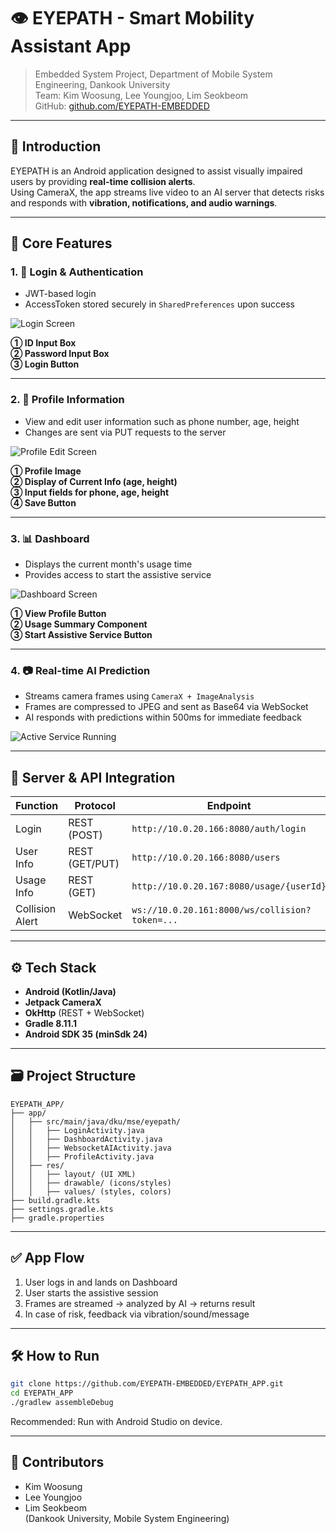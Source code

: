 # 👁️ EYEPATH - Smart Mobility Assistant App

> Embedded System Project, Department of Mobile System Engineering, Dankook University  
> Team: Kim Woosung, Lee Youngjoo, Lim Seokbeom  
> GitHub: [github.com/EYEPATH-EMBEDDED](https://github.com/EYEPATH-EMBEDDED)

---

## 📱 Introduction

EYEPATH is an Android application designed to assist visually impaired users by providing **real-time collision alerts**.  
Using CameraX, the app streams live video to an AI server that detects risks and responds with **vibration, notifications, and audio warnings**.

---

## 🧩 Core Features

### 1. 🔐 Login & Authentication
- JWT-based login
- AccessToken stored securely in `SharedPreferences` upon success

![Login Screen](img/image1.png)

**① ID Input Box**  
**② Password Input Box**  
**③ Login Button**

---

### 2. 👤 Profile Information
- View and edit user information such as phone number, age, height
- Changes are sent via PUT requests to the server

![Profile Edit Screen](img/image3.png)

**① Profile Image**  
**② Display of Current Info (age, height)**  
**③ Input fields for phone, age, height**  
**④ Save Button**

---

### 3. 📊 Dashboard
- Displays the current month's usage time
- Provides access to start the assistive service

![Dashboard Screen](img/image2.png)

**① View Profile Button**  
**② Usage Summary Component**  
**③ Start Assistive Service Button**

---

### 4. 📷 Real-time AI Prediction
- Streams camera frames using `CameraX + ImageAnalysis`
- Frames are compressed to JPEG and sent as Base64 via WebSocket
- AI responds with predictions within 500ms for immediate feedback

![Active Service Running](img/image4.png)

---

## 🔌 Server & API Integration

| Function         | Protocol     | Endpoint                                               |
|------------------|--------------|--------------------------------------------------------|
| Login            | REST (POST)  | `http://10.0.20.166:8080/auth/login`                  |
| User Info        | REST (GET/PUT)| `http://10.0.20.166:8080/users`                        |
| Usage Info       | REST (GET)   | `http://10.0.20.167:8080/usage/{userId}`              |
| Collision Alert  | WebSocket    | `ws://10.0.20.161:8000/ws/collision?token=...`        |

---

## ⚙️ Tech Stack

- **Android (Kotlin/Java)**
- **Jetpack CameraX**
- **OkHttp** (REST + WebSocket)
- **Gradle 8.11.1**
- **Android SDK 35 (minSdk 24)**

---

## 🗃️ Project Structure

```
EYEPATH_APP/
├── app/
│   ├── src/main/java/dku/mse/eyepath/
│   │   ├── LoginActivity.java
│   │   ├── DashboardActivity.java
│   │   ├── WebsocketAIActivity.java
│   │   ├── ProfileActivity.java
│   ├── res/
│   │   ├── layout/ (UI XML)
│   │   ├── drawable/ (icons/styles)
│   │   ├── values/ (styles, colors)
├── build.gradle.kts
├── settings.gradle.kts
├── gradle.properties
```

---

## ✅ App Flow

1. User logs in and lands on Dashboard
2. User starts the assistive session
3. Frames are streamed → analyzed by AI → returns result
4. In case of risk, feedback via vibration/sound/message

---

## 🛠️ How to Run

```bash
git clone https://github.com/EYEPATH-EMBEDDED/EYEPATH_APP.git
cd EYEPATH_APP
./gradlew assembleDebug
```

Recommended: Run with Android Studio on device.

---

## 🙌 Contributors

- Kim Woosung  
- Lee Youngjoo  
- Lim Seokbeom  
(Dankook University, Mobile System Engineering)
